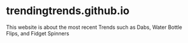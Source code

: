 # trendingtrends.github.io
This website is about the most recent Trends such as Dabs, Water Bottle Flips, and Fidget Spinners

